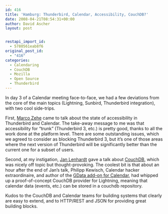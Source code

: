 ```yaml
---
id: 416
title: 'Hamburg: Thunderbird, Calendar, Accessibility, CouchDB?'
date: 2008-04-21T08:54:31+00:00
author: David Ascher
layout: post


restapi_import_id:
  - 5780561eab8f6
original_post_id:
  - "416"
categories:
  - Calendaring
  - CouchDB
  - Mozilla
  - Open Source
  - Thunderbird
---
```

In day 3 of a Calendar meeting face-to-face, we had a few deviations from the core of the main topics (Lightning, Sunbird, Thunderbird integration), with two cool side-trips.

First, [Marco Zehe](http://www.marcozehe.de/) came to talk about the state of accessibility in Thunderbird and Calendar. The take-away message to me was that accessibility for &#8220;trunk&#8221; (Thunderbird 3, etc.) is pretty good, thanks to all the work done at the platform level. There are some outstanding issues, which we agreed to consider as blocking Thunderbird 3, but it&#8217;s one of those areas where the next version of Thunderbird will be significantly better than the current one for a subset of users.

Second, at my instigation, [Jan Lenhardt](http://jan.prima.de/) gave a talk about [CouchDB](http://couchdb.org/), which was nicely off topic but thought-provoking. The coolest bit is that about an hour after the end of Jan&#8217;s talk, Philipp Kewisch, Calendar hacker extraordinaire, and author of the [GData add-on for Calendar](http://wiki.mozilla.org/Calendar:GDATA_Provider), had whipped up a proof-of-concept CouchDB provider for Lightning, meaning that calendar data (events, etc.) can be stored in a couchdb repository.

Kudos to the CouchDB and Calendar teams for building systems that clearly are easy to extend, and to HTTP/REST and JSON for providing great building blocks.